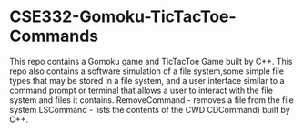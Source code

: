 # CSE332-Gomoku-TicTacToe-Commands


This repo contains a Gomoku game and TicTacToe Game built by C++.
This repo also contains a software simulation of a file system,some simple file types that may be stored in a file system, and a user interface similar to a command prompt or terminal that allows a user to interact with the file system and files it contains. 
RemoveCommand - removes a file from the file system
LSCommand - lists the contents of the CWD
CDCommand) built by C++. 

